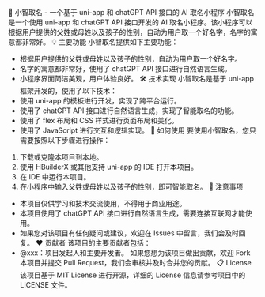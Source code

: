 :robot: 小智取名 - 一个基于 uni-app 和 chatGPT API 接口的 AI 取名小程序
小智取名是一个使用 uni-app 和 chatGPT API 接口开发的 AI 取名小程序。该小程序可以根据用户提供的父姓或母姓以及孩子的性别，自动为用户取一个好名字，名字的寓意都非常好。
:bulb: 主要功能
小智取名提供如下主要功能：
- 根据用户提供的父姓或母姓以及孩子的性别，自动为用户取一个好名字。
- 名字的寓意都非常好，使用了 chatGPT API 接口进行自然语言生成。
- 小程序界面简洁美观，用户体验良好。
:hammer_and_wrench: 技术实现
小智取名是基于 uni-app 框架开发的，使用了以下技术：
- 使用 uni-app 的模板进行开发，实现了跨平台运行。
- 使用了 chatGPT API 接口进行自然语言生成，实现了智能取名的功能。
- 使用了 flex 布局和 CSS 样式进行页面布局和美化。
- 使用了 JavaScript 进行交互和逻辑实现。
:rocket: 如何使用
要使用小智取名，您只需要按照以下步骤进行操作：
1. 下载或克隆本项目到本地。
2. 使用 HBuilderX 或其他支持 uni-app 的 IDE 打开本项目。
3. 在 IDE 中运行本项目。
4. 在小程序中输入父姓或母姓以及孩子的性别，即可智能取名。
:page_with_curl: 注意事项
- 本项目仅供学习和技术交流使用，不得用于商业用途。
- 本项目使用了 chatGPT API 接口进行自然语言生成，需要连接互联网才能使用。
- 如果您对该项目有任何疑问或建议，欢迎在 Issues 中留言，我们会及时回复。
:heart: 贡献者
该项目的主要贡献者包括：
- @xxx：项目发起人和主要开发者。
如果您想为该项目做出贡献，欢迎 Fork 本项目并提交 Pull Request，我们会审核并及时合并您的贡献。
:clipboard: License
该项目基于 MIT License 进行开源，详细的 License 信息请参考项目中的 LICENSE 文件。
